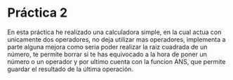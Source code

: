  # Práctica 2
En esta práctica he realizado una calculadora simple, en la cual actua con unicamente dos operadores, no deja utilizar mas operadores, implementa a parte alguna mejora como seria poder realizar la raiz cuadrada de un número, te permite borrar si te has equivocado a la hora de poner un número o un operador y por ultimo cuenta con la funcion ANS, que permite guardar el resultado de la última operación.
